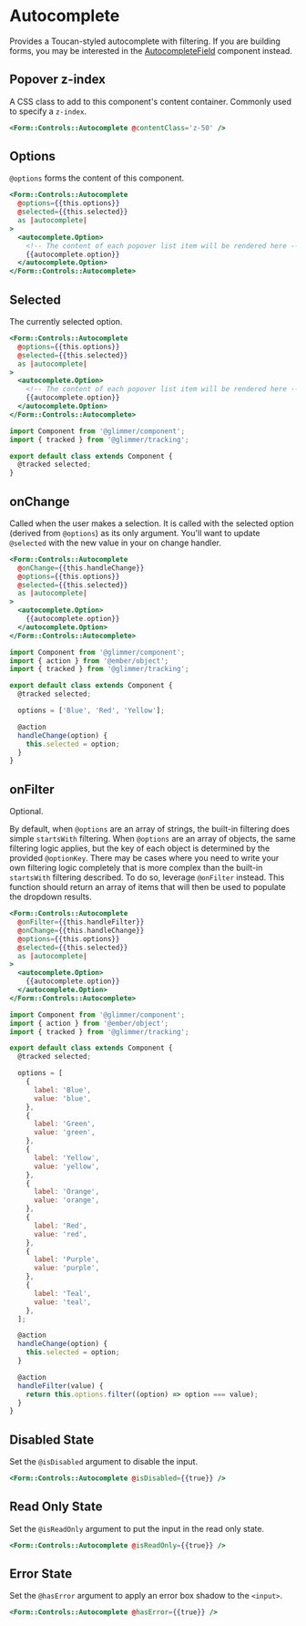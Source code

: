 # Autocomplete

Provides a Toucan-styled autocomplete with filtering.
If you are building forms, you may be interested in the [AutocompleteField](./autocomplete-field) component instead.

## Popover z-index

A CSS class to add to this component's content container. Commonly used to specify a `z-index`.

```hbs
<Form::Controls::Autocomplete @contentClass='z-50' />
```

## Options

`@options` forms the content of this component. 

```hbs
<Form::Controls::Autocomplete
  @options={{this.options}}
  @selected={{this.selected}}
  as |autocomplete|
>
  <autocomplete.Option>
    <!-- The content of each popover list item will be rendered here -->
    {{autocomplete.option}}
  </autocomplete.Option>
</Form::Controls::Autocomplete>
```

## Selected

The currently selected option.

```hbs
<Form::Controls::Autocomplete
  @options={{this.options}}
  @selected={{this.selected}}
  as |autocomplete|
>
  <autocomplete.Option>
    <!-- The content of each popover list item will be rendered here -->
    {{autocomplete.option}}
  </autocomplete.Option>
</Form::Controls::Autocomplete>
```

```js
import Component from '@glimmer/component';
import { tracked } from '@glimmer/tracking';

export default class extends Component {
  @tracked selected;
}
```

## onChange

Called when the user makes a selection. It is called with the selected option (derived from `@options`) as its only argument. You'll want to update `@selected` with the new value in your on change handler.

```hbs
<Form::Controls::Autocomplete
  @onChange={{this.handleChange}}
  @options={{this.options}}
  @selected={{this.selected}}
  as |autocomplete|
>
  <autocomplete.Option>
    {{autocomplete.option}}
  </autocomplete.Option>
</Form::Controls::Autocomplete>
```

```js
import Component from '@glimmer/component';
import { action } from '@ember/object';
import { tracked } from '@glimmer/tracking';

export default class extends Component {
  @tracked selected;

  options = ['Blue', 'Red', 'Yellow'];

  @action
  handleChange(option) {
    this.selected = option;
  }
}
```

## onFilter

Optional.

By default, when `@options` are an array of strings, the built-in filtering does simple `startsWith` filtering. When `@options` are an array of objects, the same filtering logic applies, but the key of each object is determined by the provided `@optionKey`. There may be cases where you need to write your own filtering logic completely that is more complex than the built-in `startsWith` filtering described. To do so, leverage `@onFilter` instead. This function should return an array of items that will then be used to populate the dropdown results.

```hbs
<Form::Controls::Autocomplete
  @onFilter={{this.handleFilter}}
  @onChange={{this.handleChange}}
  @options={{this.options}}
  @selected={{this.selected}}
  as |autocomplete|
>
  <autocomplete.Option>
    {{autocomplete.option}}
  </autocomplete.Option>
</Form::Controls::Autocomplete>
```

```js
import Component from '@glimmer/component';
import { action } from '@ember/object';
import { tracked } from '@glimmer/tracking';

export default class extends Component {
  @tracked selected;

  options = [
    {
      label: 'Blue',
      value: 'blue',
    },
    {
      label: 'Green',
      value: 'green',
    },
    {
      label: 'Yellow',
      value: 'yellow',
    },
    {
      label: 'Orange',
      value: 'orange',
    },
    {
      label: 'Red',
      value: 'red',
    },
    {
      label: 'Purple',
      value: 'purple',
    },
    {
      label: 'Teal',
      value: 'teal',
    },
  ];

  @action
  handleChange(option) {
    this.selected = option;
  }

  @action
  handleFilter(value) {
    return this.options.filter((option) => option === value);
  }
}
```

## Disabled State

Set the `@isDisabled` argument to disable the input.

```hbs
<Form::Controls::Autocomplete @isDisabled={{true}} />
```

## Read Only State

Set the `@isReadOnly` argument to put the input in the read only state.

```hbs
<Form::Controls::Autocomplete @isReadOnly={{true}} />
```

## Error State

Set the `@hasError` argument to apply an error box shadow to the `<input>`.

```hbs
<Form::Controls::Autocomplete @hasError={{true}} />
```
